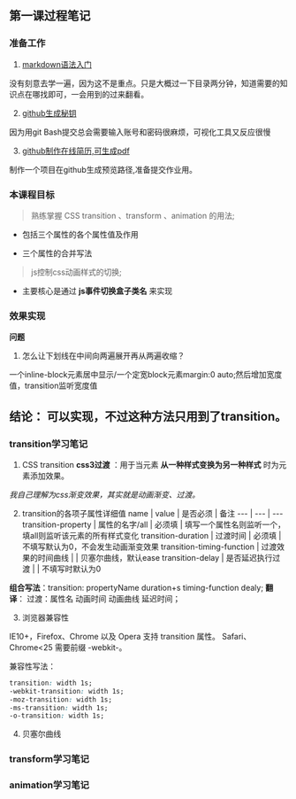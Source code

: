 ## 第一课过程笔记

### 准备工作
1. [markdown语法入门](http://blog.didispace.com/books/learning-markdown/article/about/readme.html)

  没有刻意去学一遍，因为这不是重点。只是大概过一下目录两分钟，知道需要的知识点在哪找即可，一会用到的过来翻看。

2. [github生成秘钥](https://blog.csdn.net/stven_king/article/details/44863001)
  
  因为用git Bash提交总会需要输入账号和密码很麻烦，可视化工具又反应很慢

3. [github制作在线简历,可生成pdf](https://blog.csdn.net/biyongyao/article/details/74536664)

  制作一个项目在github生成预览路径,准备提交作业用。

### 本课程目标
> 熟练掌握 CSS transition 、transform 、animation 的用法;

* 包括三个属性的各个属性值及作用

* 三个属性的合并写法

> js控制css动画样式的切换;

* 主要核心是通过 **js事件切换盒子类名** 来实现

### 效果实现
**问题**
1. 怎么让下划线在中间向两遍展开再从两遍收缩？

一个inline-block元素居中显示/一个定宽block元素margin:0 auto;然后增加宽度值，transition监听宽度值

结论： 可以实现，不过这种方法只用到了transition。
---

### transition学习笔记
1. CSS transition 
**css3过渡** ：用于当元素 **从一种样式变换为另一种样式** 时为元素添加效果。

*我自己理解为css渐变效果，其实就是动画渐变、过渡。*

2. transition的各项子属性详细值
name | value | 是否必须 | 备注
--- | --- | ---
transition-property | 属性的名字/all | 必须填 | 填写一个属性名则监听一个，填all则监听该元素的所有样式变化
transition-duration | 过渡时间 | 必须填 | 不填写默认为0，不会发生动画渐变效果
transition-timing-function | 过渡效果的时间曲线 |  | 贝塞尔曲线，默认ease
transition-delay | 是否延迟执行过渡 |  | 不填写时默认为0

**组合写法**：transition: propertyName duration+s timing-function dealy;
**翻译**： 过渡：属性名 动画时间 动画曲线 延迟时间；

3. 浏览器兼容性
  
  IE10+，Firefox、Chrome 以及 Opera 支持 transition 属性。
  Safari、Chrome<25 需要前缀 -webkit-。

  兼容性写法：
  ```css
  transition: width 1s;
  -webkit-transition: width 1s;
  -moz-transition: width 1s;
  -ms-transition: width 1s;
  -o-transition: width 1s;
  ```
4. 贝塞尔曲线
### transform学习笔记
### animation学习笔记